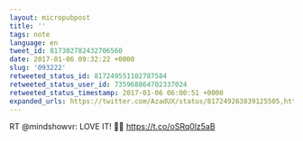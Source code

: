 ```yaml
---
layout: micropubpost
title: ''
tags: note
language: en
tweet_id: 817302782432706560
date: 2017-01-06 09:32:22 +0000
slug: '093222'
retweeted_status_id: 817249551102787584
retweeted_status_user_id: 735968864702337024
retweeted_status_timestamp: 2017-01-06 06:00:51 +0000
expanded_urls: https://twitter.com/AzadUX/status/817249263839125505,https://twitter.com/AzadUX/status/817249263839125505
---
```

RT @mindshowvr: LOVE IT! 🙌🏼 https://t.co/oSRq0lz5aB
